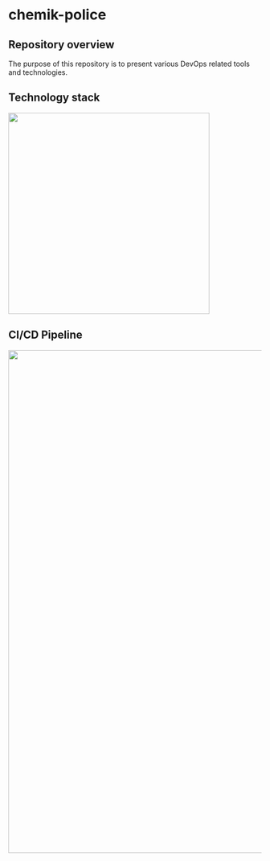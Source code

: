 # chemik-police

## Repository overview

The purpose of this repository is to present various DevOps related tools and technologies.

## Technology stack

<img src="https://michalantolik.blob.core.windows.net/chemik-police/.Tech-Stack.png" width="400">

## CI/CD Pipeline

<img src="https://michalantolik.blob.core.windows.net/chemik-police/Jenkins_Pipeline_1.png" width="1000">
